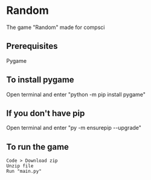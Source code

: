 # Random
The game "Random" made for compsci

## Prerequisites
Pygame

## To install pygame
Open terminal and enter "python -m pip install pygame"
## If you don't have pip
Open terminal and enter "py -m ensurepip --upgrade"

## To run the game
```
Code > Download zip
Unzip file
Run "main.py"
```
